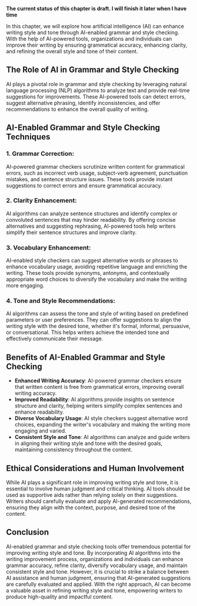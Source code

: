 **The current status of this chapter is draft. I will finish it later when I have time**

In this chapter, we will explore how artificial intelligence (AI) can enhance writing style and tone through AI-enabled grammar and style checking. With the help of AI-powered tools, organizations and individuals can improve their writing by ensuring grammatical accuracy, enhancing clarity, and refining the overall style and tone of their content.

The Role of AI in Grammar and Style Checking
--------------------------------------------

AI plays a pivotal role in grammar and style checking by leveraging natural language processing (NLP) algorithms to analyze text and provide real-time suggestions for improvements. These AI-powered tools can detect errors, suggest alternative phrasing, identify inconsistencies, and offer recommendations to enhance the overall quality of writing.

AI-Enabled Grammar and Style Checking Techniques
------------------------------------------------

### 1. Grammar Correction:

AI-powered grammar checkers scrutinize written content for grammatical errors, such as incorrect verb usage, subject-verb agreement, punctuation mistakes, and sentence structure issues. These tools provide instant suggestions to correct errors and ensure grammatical accuracy.

### 2. Clarity Enhancement:

AI algorithms can analyze sentence structures and identify complex or convoluted sentences that may hinder readability. By offering concise alternatives and suggesting rephrasing, AI-powered tools help writers simplify their sentence structures and improve clarity.

### 3. Vocabulary Enhancement:

AI-enabled style checkers can suggest alternative words or phrases to enhance vocabulary usage, avoiding repetitive language and enriching the writing. These tools provide synonyms, antonyms, and contextually appropriate word choices to diversify the vocabulary and make the writing more engaging.

### 4. Tone and Style Recommendations:

AI algorithms can assess the tone and style of writing based on predefined parameters or user preferences. They can offer suggestions to align the writing style with the desired tone, whether it's formal, informal, persuasive, or conversational. This helps writers achieve the intended tone and effectively communicate their message.

Benefits of AI-Enabled Grammar and Style Checking
-------------------------------------------------

* **Enhanced Writing Accuracy**: AI-powered grammar checkers ensure that written content is free from grammatical errors, improving overall writing accuracy.
* **Improved Readability**: AI algorithms provide insights on sentence structure and clarity, helping writers simplify complex sentences and enhance readability.
* **Diverse Vocabulary Usage**: AI style checkers suggest alternative word choices, expanding the writer's vocabulary and making the writing more engaging and varied.
* **Consistent Style and Tone**: AI algorithms can analyze and guide writers in aligning their writing style and tone with the desired goals, maintaining consistency throughout the content.

Ethical Considerations and Human Involvement
--------------------------------------------

While AI plays a significant role in improving writing style and tone, it is essential to involve human judgment and critical thinking. AI tools should be used as supportive aids rather than relying solely on their suggestions. Writers should carefully evaluate and apply AI-generated recommendations, ensuring they align with the context, purpose, and desired tone of the content.

Conclusion
----------

AI-enabled grammar and style checking tools offer tremendous potential for improving writing style and tone. By incorporating AI algorithms into the writing improvement process, organizations and individuals can enhance grammar accuracy, refine clarity, diversify vocabulary usage, and maintain consistent style and tone. However, it is crucial to strike a balance between AI assistance and human judgment, ensuring that AI-generated suggestions are carefully evaluated and applied. With the right approach, AI can become a valuable asset in refining writing style and tone, empowering writers to produce high-quality and impactful content.
